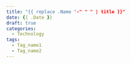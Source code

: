 ```yaml
---
title: "{{ replace .Name "-" " " | title }}"
date: {{ .Date }}
draft: true
categories:
  - Technology
tags:
  - Tag_name1
  - Tag_name2
---
```

